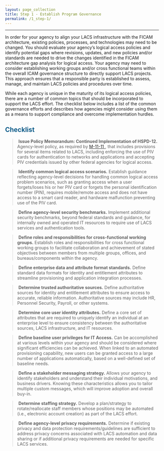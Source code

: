 ```yaml
---
layout: page_collection
title: Step 1 - Establish Program Governance
permalink: /1_step-1/
---
```

<script>
$(function() {
  $( "#accordion" ).accordion({
    heightStyle: "content",
    collapsible: "true",
    active: "false"
  });
});
</script>

<script src="https://use.fontawesome.com/e20c671b68.js"></script>
-----------------------------------------------------
In order for your agency to align your LACS infrastructure with the FICAM architecture, existing policies, processes, and technologies may need to be changed. You should evaluate your agency’s logical access policies and identify potential gaps where revisions, updates, and new policies and/or standards are needed to drive the changes identified in the FICAM architecture gap analysis for logical access. Your agency may need to consider establishing working groups and/or cross functional teams within the overall ICAM  governance structure to directly support LACS projects. This approach ensures that a responsible party is established to assess, manage, and maintain LACS policies and procedures over time.

While each agency is unique in the maturity of its logical access policies, there are a number of common topics that should be incorporated to support the LACS effort. The checklist below includes a list of the common governance efforts and describes how agencies might consider using them as a means to support compliance and overcome implementation hurdles.

## <span style="color: #0C5C89">**Checklist**</span>

> <i class="fa fa-check-square-o"></i> &nbsp;**Issue Policy Memorandum: Continued Implementation of HSPD-12.** Agency-level policy, as required by <a href="https://www.whitehouse.gov/sites/default/files/omb/memoranda/2011/m11-11.pdf" target="_blank">  M-11-11 </a>, that includes provisions for several items related to LACS, including enforcing the use of PIV cards for authentication to networks and applications and accepting PIV credentials issued by other federal agencies for logical access. 

> <i class="fa fa-check-square-o"></i> &nbsp;**Identify common logical access scenarios.** Establish guidance reflecting agency-level decisions for handling common logical access problem scenarios, such as granting access when a user forgets/loses his or her PIV card or forgets the personal identification number (PIN), requires mobile/remote access and does not have access to a smart card reader, and hardware malfunction preventing use of the PIV card.

> <i class="fa fa-check-square-o"></i> &nbsp;**Define agency-level security benchmarks.** Implement additional security benchmarks, beyond federal standards and guidance, for internally owned and operated IT resources to require use of LACS services and authentication tools.

> <i class="fa fa-check-square-o"></i> &nbsp;**Define roles and responsibilities for cross-functional working groups.** Establish roles and responsibilities for cross functional working groups to facilitate collaboration and achievement of stated objectives between members from multiple groups, offices, and bureaus/components within the agency.

> <i class="fa fa-check-square-o"></i> &nbsp;**Define enterprise data and attribute format standards.** Define standard data formats for identity and entitlement attributes to streamline provisioning and application integration processes. 

> <i class="fa fa-check-square-o"></i> &nbsp;**Determine trusted authoritative sources.** Define authoritative sources for identity and entitlement attributes to ensure access to accurate, reliable information. Authoritative sources may include HR, Personnel Security, Payroll, or other systems.

> <i class="fa fa-check-square-o"></i> &nbsp;**Determine core user identity attributes.** Define a core set of attributes that are required to uniquely identify an individual at an enterprise level to ensure consistency between the authoritative sources, LACS infrastructure, and IT resources.

> <i class="fa fa-check-square-o"></i> &nbsp;**Define baseline user privileges for IT Access.** Can be accomplished at various levels within your agency and should be considered where significant efficiencies can be achieved. When linked to an automated provisioning capability, new users can be granted access to a large number of applications automatically, based on a well-defined set of baseline needs.

> <i class="fa fa-check-square-o"></i> &nbsp;**Define a stakeholder messaging strategy.** Allows your agency to identify stakeholders and understand their individual motivations, and business drivers. Knowing these characteristics allows you to tailor multiple custom messages, which will improve adoption and overall buy-in. 

> <i class="fa fa-check-square-o"></i> &nbsp;**Determine staffing strategy.** Develop a plan/strategy to rotate/reallocate staff members whose positions may be automated (i.e., electronic account creation) as part of the LACS effort.

> <i class="fa fa-check-square-o"></i> &nbsp;**Define agency-level privacy requirements.** Determine if existing privacy and data protection requirements/guidelines are sufficient to address privacy concerns associated with LACS automation and data sharing or if additional privacy requirements are needed for specific LACS services.






